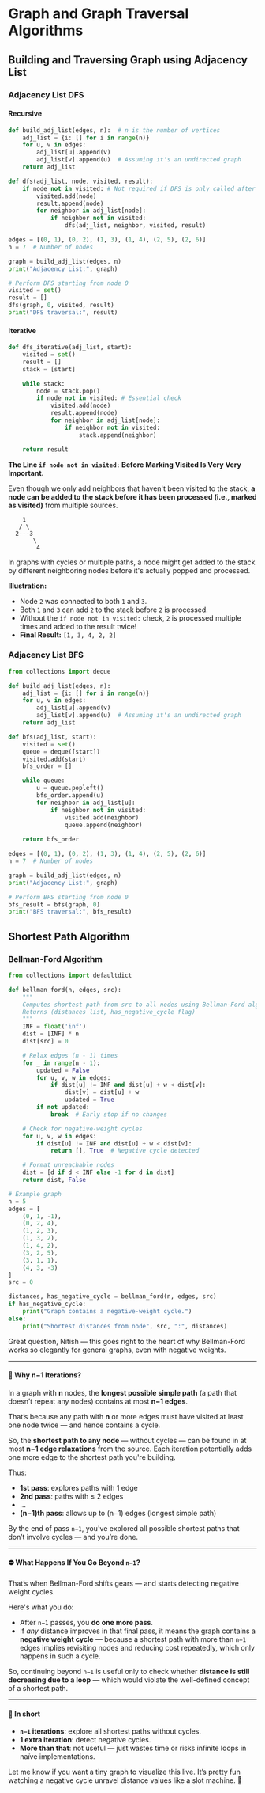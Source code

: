 # Graph and Graph Traversal Algorithms

## Building and Traversing Graph using Adjacency List

### Adjacency List DFS

#### Recursive

```python
def build_adj_list(edges, n):  # n is the number of vertices
    adj_list = {i: [] for i in range(n)}
    for u, v in edges:
        adj_list[u].append(v)
        adj_list[v].append(u)  # Assuming it's an undirected graph
    return adj_list

def dfs(adj_list, node, visited, result):
    if node not in visited: # Not required if DFS is only called after checking the visited set
        visited.add(node)
        result.append(node)
        for neighbor in adj_list[node]:
            if neighbor not in visited:
                dfs(adj_list, neighbor, visited, result)

edges = [(0, 1), (0, 2), (1, 3), (1, 4), (2, 5), (2, 6)]
n = 7  # Number of nodes

graph = build_adj_list(edges, n)
print("Adjacency List:", graph)

# Perform DFS starting from node 0
visited = set()
result = []
dfs(graph, 0, visited, result)
print("DFS traversal:", result)
```

#### Iterative

```python
def dfs_iterative(adj_list, start):
    visited = set()
    result = []
    stack = [start]

    while stack:
        node = stack.pop()
        if node not in visited: # Essential check
            visited.add(node)
            result.append(node)
            for neighbor in adj_list[node]:
                if neighbor not in visited:
                    stack.append(neighbor)

    return result
```

**The Line `if node not in visited:` Before Marking Visited Is Very Very Important.**   

Even though we only add neighbors that haven't been visited to the stack, **a node can be added to the stack before it has been processed (i.e., marked as visited)** from multiple sources.

```
    1
   / \
  2---3
       \
        4
```

In graphs with cycles or multiple paths, a node might get added to the stack by different neighboring nodes before it's actually popped and processed.

**Illustration:**

- Node `2` was connected to both `1` and `3`.
- Both `1` and `3` can add `2` to the stack before `2` is processed.
- Without the `if node not in visited:` check, `2` is processed multiple times and added to the result twice!
- **Final Result:** `[1, 3, 4, 2, 2]`



### Adjacency List BFS

```python
from collections import deque

def build_adj_list(edges, n):
    adj_list = {i: [] for i in range(n)}
    for u, v in edges:
        adj_list[u].append(v)
        adj_list[v].append(u)  # Assuming it's an undirected graph
    return adj_list

def bfs(adj_list, start):
    visited = set()
    queue = deque([start])
    visited.add(start)
    bfs_order = []

    while queue:
        u = queue.popleft()
        bfs_order.append(u)
        for neighbor in adj_list[u]:
            if neighbor not in visited:
                visited.add(neighbor)
                queue.append(neighbor)
    
    return bfs_order

edges = [(0, 1), (0, 2), (1, 3), (1, 4), (2, 5), (2, 6)]
n = 7  # Number of nodes

graph = build_adj_list(edges, n)
print("Adjacency List:", graph)

# Perform BFS starting from node 0
bfs_result = bfs(graph, 0)
print("BFS traversal:", bfs_result)
```


## Shortest Path Algorithm

### Bellman-Ford Algorithm

```python
from collections import defaultdict

def bellman_ford(n, edges, src):
    """
    Computes shortest path from src to all nodes using Bellman-Ford algorithm.
    Returns (distances list, has_negative_cycle flag)
    """
    INF = float('inf')
    dist = [INF] * n
    dist[src] = 0

    # Relax edges (n - 1) times
    for _ in range(n - 1):
        updated = False
        for u, v, w in edges:
            if dist[u] != INF and dist[u] + w < dist[v]:
                dist[v] = dist[u] + w
                updated = True
        if not updated:
            break  # Early stop if no changes

    # Check for negative-weight cycles
    for u, v, w in edges:
        if dist[u] != INF and dist[u] + w < dist[v]:
            return [], True  # Negative cycle detected

    # Format unreachable nodes
    dist = [d if d < INF else -1 for d in dist]
    return dist, False

# Example graph
n = 5
edges = [
    (0, 1, -1),
    (0, 2, 4),
    (1, 2, 3),
    (1, 3, 2),
    (1, 4, 2),
    (3, 2, 5),
    (3, 1, 1),
    (4, 3, -3)
]
src = 0

distances, has_negative_cycle = bellman_ford(n, edges, src)
if has_negative_cycle:
    print("Graph contains a negative-weight cycle.")
else:
    print("Shortest distances from node", src, ":", distances)

```


Great question, Nitish — this goes right to the heart of why Bellman-Ford works so elegantly for general graphs, even with negative weights.

---

#### 🚧 Why **n−1** Iterations?

In a graph with **n** nodes, the **longest possible simple path** (a path that doesn’t repeat any nodes) contains at most **n−1 edges**.

That’s because any path with **n** or more edges must have visited at least one node twice — and hence contains a cycle.

So, the **shortest path to any node** — without cycles — can be found in at most **n−1 edge relaxations** from the source. Each iteration potentially adds one more edge to the shortest path you're building.

Thus:
- **1st pass**: explores paths with 1 edge
- **2nd pass**: paths with ≤ 2 edges
- ...
- **(n−1)th pass**: allows up to (n−1) edges (longest simple path)

By the end of pass `n−1`, you've explored all possible shortest paths that don’t involve cycles — and you’re done.

---

#### ⛔ What Happens If You Go Beyond `n−1`?

That’s when Bellman-Ford shifts gears — and starts detecting negative weight cycles.

Here's what you do:
- After `n−1` passes, you **do one more pass**.
- If *any* distance improves in that final pass, it means the graph contains a **negative weight cycle** — because a shortest path with more than `n−1` edges implies revisiting nodes and reducing cost repeatedly, which only happens in such a cycle.

So, continuing beyond `n−1` is useful only to check whether **distance is still decreasing due to a loop** — which would violate the well-defined concept of a shortest path.

---

#### 🧠 In short

- **`n−1` iterations**: explore all shortest paths without cycles.
- **1 extra iteration**: detect negative cycles.
- **More than that**: not useful — just wastes time or risks infinite loops in naïve implementations.

Let me know if you want a tiny graph to visualize this live. It’s pretty fun watching a negative cycle unravel distance values like a slot machine. 🎰